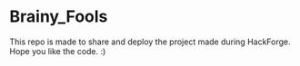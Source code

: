 # Brainy_Fools
This repo is made to share and deploy the project made during HackForge. Hope you like the code. :) 
